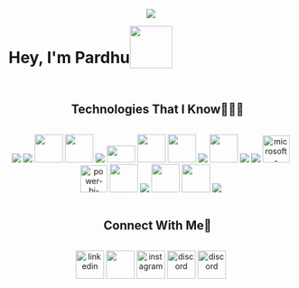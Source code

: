 
<!-- <p align="center">
    <img src="https://user-images.githubusercontent.com/74038190/240815068-993370af-11f4-48e7-9e0d-e5b79c2e7890.gif" alt="coder's_gif">
</p> -->
<p align="center">
    <img src="https://user-images.githubusercontent.com/74038190/212749447-bfb7e725-6987-49d9-ae85-2015e3e7cc41.gif">
    
</p>



<div align="center" style="display: flex;">
    <h1 >Hey, I'm Pardhu </h1> 
       
   <img src="https://github.com/Anmol-Baranwal/Cool-GIFs-For-GitHub/assets/74038190/47eb2734-addb-46da-b4dd-5e1616cd3853" width="75">
    <!--<p><img src="https://user-images.githubusercontent.com/74038190/241763891-7bb1e704-6026-48f9-8435-2f4d40101348.gif"></p> -->
</div>

<div id="user-content-toc">
  <ul align="center">
    <summary><h2 style="display: inline-block">Technologies That I Know👨🏻‍💻</h2></summary>
      
  </ul>
</div>
<!--tech stack icons-->
<p align="center">
    <img src="https://skillicons.dev/icons?i=aws" />
    <img src="https://skillicons.dev/icons?i=ansible" />
    <img src="https://user-images.githubusercontent.com/74038190/212280805-9bcb336b-8c55-46a8-abf8-ff286ab55472.gif" width="50" height="50"/>
    <img src="https://user-images.githubusercontent.com/74038190/238200428-67f477ed-6624-42da-99f0-1a7b1a16eecb.gif" width="50" height="50"/>
    <img src="https://skillicons.dev/icons?i=discord,docker" />
    <img src="https://user-images.githubusercontent.com/74038190/212281775-b468df30-4edc-4bf8-a4ee-f52e1aaddc86.gif" width="50" height="30"/>
    <img src="https://user-images.githubusercontent.com/74038190/212257468-1e9a91f1-b626-4baa-b15d-5c385dfa7ed2.gif" width="50" height="50"/>
    <img src="https://user-images.githubusercontent.com/74038190/238200426-29fd6286-4e7b-4d6c-818f-c4765d5e39a9.gif" width="50" height="50"/>
    <img src="https://skillicons.dev/icons?i=java" />
    <img src="https://user-images.githubusercontent.com/74038190/212257454-16e3712e-945a-4ca2-b238-408ad0bf87e6.gif" width="50" height="50"/>
    <img src="https://skillicons.dev/icons?i=kubernetes" />
    <img src="https://skillicons.dev/icons?i=linux" />
    <img width="48" height="48" src="https://img.icons8.com/fluency/48/microsoft-power-apps.png" alt="microsoft-power-apps"/>
    <img width="48" height="48" src="https://img.icons8.com/fluency/48/power-bi-2021.png" alt="power-bi-2021"/>
    <img src="https://user-images.githubusercontent.com/74038190/238200620-398b19b1-9aae-4c1f-8bc0-d172a2c08d68.gif" width="50" height="50"/>
    <img src="https://skillicons.dev/icons?i=mysql" />
    <img src="https://user-images.githubusercontent.com/74038190/212257472-08e52665-c503-4bd9-aa20-f5a4dae769b5.gif" width="50" height="50"/>
    <img src="https://user-images.githubusercontent.com/74038190/212257467-871d32b7-e401-42e8-a166-fcfd7baa4c6b.gif" width="50" height="50"/>
    <img src="https://skillicons.dev/icons?i=vscode" />
</p>


<!-- Connect with me -->
<!--h2 without bottom border-->
<div id="user-content-toc">
  <ul align="center">
    <summary><h2 style="display: inline-block">Connect With Me🤝</h2></summary>
  </ul>
</div>

<!--icons and links-->
<p align="center">
<a href="https://www.linkedin.com/in/pardhu-guttula-090181217/" target="blank"><img align="center" src="https://user-images.githubusercontent.com/74038190/235294012-0a55e343-37ad-4b0f-924f-c8431d9d2483.gif" alt="linkedin" height="50" width="50" /></a>
<a href="https://twitter.com/Pardhu_Guttula" target="blank"><img align="center" src="https://user-images.githubusercontent.com/74038190/241765460-cc4fe88c-7f7a-41d8-b449-34b7a178c1c6.gif" height="50" width="50" /></a> 
<a href="https://www.instagram.com/_pardhu._/" target="blank"><img align="center" src="https://user-images.githubusercontent.com/74038190/235294013-a33e5c43-a01c-43f6-b44d-a406d8b4ab75.gif" alt="instagram" height="50" width="50" /></a>
<a href="https://discord.com/channels/@me" target="blank"><img align="center" src="https://user-images.githubusercontent.com/74038190/235294015-47144047-25ab-417c-af1b-6746820a20ff.gif" alt="discord" height="50" width="50" /></a>
<a href="https://whatsapp.com" target="blank"><img align="center" src="https://user-images.githubusercontent.com/74038190/235294019-40007353-6219-4ec5-b661-b3c35136dd0b.gif" alt="discord" height="50" width="50" /></a>
</p>


<!--horizontal divider(gradiant)-->
<!-- <img src="https://user-images.githubusercontent.com/73097560/115834477-dbab4500-a447-11eb-908a-139a6edaec5c.gif"> -->

<!--
**Pardhu-Guttula/Pardhu-Guttula** is a ✨ _special_ ✨ repository because its `README.md` (this file) appears on your GitHub profile.

Here are some ideas to get you started:

- 🔭 I’m currently working on ...
- 🌱 I’m currently learning ...
- 👯 I’m looking to collaborate on ...
- 🤔 I’m looking for help with ...
- 💬 Ask me about ...
- 📫 How to reach me: ...
- 😄 Pronouns: ...
- ⚡ Fun fact: ...
-->
